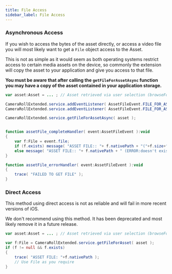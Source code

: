 ```yaml
---
title: File Access
sidebar_label: File Access
---
```


### Asynchronous Access

If you wish to access the bytes of the asset directly, or access a video file you will most likely want to get a `File` object access to the Asset. 

This is not as simple as it would seem as both operating systems restrict access to certain media assets on the device, so commonly the extension will copy the asset to your application and give you access to that file. 

**You must be aware that after calling the `getFileForAssetAsync` function you may have a copy of the asset contained in your application storage.**


```actionscript
var asset:Asset = ... ; // Asset retrieved via user selection (browseForAsset)

CameraRollExtended.service.addEventListener( AssetFileEvent.FILE_FOR_ASSET_COMPLETE, assetFile_completeHandler );
CameraRollExtended.service.addEventListener( AssetFileEvent.FILE_FOR_ASSET_ERROR, assetFile_errorHandler );

CameraRollExtended.service.getFileForAssetAsync( asset ); 


function assetFile_completeHandler( event:AssetFileEvent ):void
{
	var f:File = event.file;
	if (f.exists) message( "ASSET FILE:: "+ f.nativePath + "("+f.size+")");
	else message( "ASSET FILE:: "+ f.nativePath + " (ERROR:doesn't exist!) " );
}

function assetFile_errorHandler( event:AssetFileEvent ):void
{
	trace( "FAILED TO GET FILE" );
}
```


### Direct Access

This method using direct access is not as reliable and will fail in more recent versions of iOS.

We don't recommend using this method. It has been deprecated and most likely remove it in a future release.

```actionscript
var asset:Asset = ... ; // Asset retrieved via user selection (browseForAsset)

var f:File = CameraRollExtended.service.getFileForAsset( asset );
if (f != null && f.exists)
{
	trace( "ASSET FILE: "+f.nativePath );
	// Use File as you require
}
```


